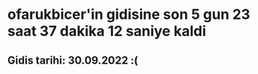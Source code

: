 # ofarukbicer'in gidisine son 5 gun 23 saat 37 dakika 12 saniye kaldi

## Gidis tarihi: 30.09.2022 :(